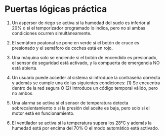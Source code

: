 # Puertas lógicas práctica

1. Un aspersor de riego se activa si la humedad del suelo es inferior al 20% o si el temporizador programado lo indica, pero no si ambas condiciones ocurren simultáneamente.

2. El semáforo peatonal se pone en verde si el botón de cruce es presionado y el semáforo de coches está en rojo.

3. Una máquina solo se enciende si el botón de encendido es presionado, el sensor de seguridad está activado, y la compuerta de emergencia NO está abierta.

4. Un usuario puede acceder al sistema si introduce la contraseña correcta y además se cumple una de las siguientes condiciones: (1) Se encuentra dentro de la red segura O (2) Introduce un código temporal válido, pero no ambos.

5. Una alarma se activa si el sensor de temperatura detecta sobrecalentamiento o si la presión del aceite es baja, pero solo si el motor está en funcionamiento.
   
6. El ventilador se activa si la temperatura supera los 28°C y además la humedad está por encima del 70% O el modo automático está activado.

